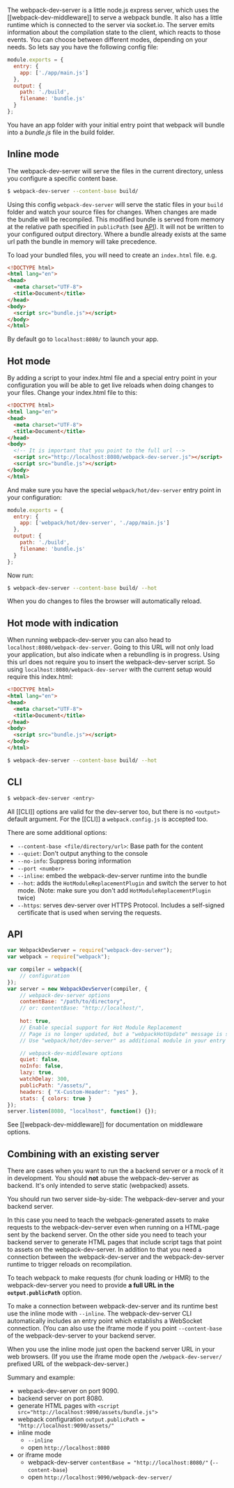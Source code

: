 The webpack-dev-server is a little node.js express server, which uses the [[webpack-dev-middleware]] to serve a webpack bundle. It also has a little runtime which is connected to the server via socket.io. The server emits information about the compilation state to the client, which reacts to those events. You can choose between different modes, depending on your needs. So lets say you have the following config file:

```javascript
module.exports = {
  entry: {
    app: ['./app/main.js']
  },
  output: {
    path: './build',
    filename: 'bundle.js'
  }
};
```

You have an app folder with your initial entry point that webpack will bundle into a *bundle.js* file in the build folder.

## Inline mode
The webpack-dev-server will serve the files in the current directory, unless you configure a specific content base. 

```sh
$ webpack-dev-server --content-base build/
```

Using this config `webpack-dev-server` will serve the static files in your `build` folder and watch your source files for changes. When changes are made the bundle will be recompiled. This modified bundle is served from memory at the relative path specified in `publicPath` (see [API](#API)). It will not be written to your configured output directory. Where a bundle already exists at the same url path the bundle in memory will take precedence.
 
To load your bundled files, you will need to create an `index.html` file. e.g.

```html
<!DOCTYPE html>
<html lang="en">
<head>
  <meta charset="UTF-8">
  <title>Document</title>
</head>
<body>
  <script src="bundle.js"></script>
</body>
</html>
```

By default go to `localhost:8080/` to launch your app. 

## Hot mode
By adding a script to your index.html file and a special entry point in your configuration you will be able to get live reloads when doing changes to your files. Change your index.html file to this:

```html
<!DOCTYPE html>
<html lang="en">
<head>
  <meta charset="UTF-8">
  <title>Document</title>
</head>
<body>
  <!-- It is important that you point to the full url -->
  <script src="http://localhost:8080/webpack-dev-server.js"></script>
  <script src="bundle.js"></script>
</body>
</html>
```

And make sure you have the special `webpack/hot/dev-server` entry point in your configuration:

```javascript
module.exports = {
  entry: {
    app: ['webpack/hot/dev-server', './app/main.js']
  },
  output: {
    path: './build',
    filename: 'bundle.js'
  }
};
```

Now run:

```sh
$ webpack-dev-server --content-base build/ --hot
```

When you do changes to files the browser will automatically reload.

## Hot mode with indication
When running webpack-dev-server you can also head to `localhost:8080/webpack-dev-server`. Going to this URL will not only load your application, but also indicate when a rebundling is in progress. Using this url does not require you to insert the webpack-dev-server script. So using `localhost:8080/webpack-dev-server` with the current setup would require this index.html:

```html
<!DOCTYPE html>
<html lang="en">
<head>
  <meta charset="UTF-8">
  <title>Document</title>
</head>
<body>
  <script src="bundle.js"></script>
</body>
</html>
```

```sh
$ webpack-dev-server --content-base build/ --hot
```


## CLI

``` sh
$ webpack-dev-server <entry>
```

All [[CLI]] options are valid for the dev-server too, but there is no `<output>` default argument. For the [[CLI]] a `webpack.config.js` is accepted too.

There are some additional options:

* `--content-base <file/directory/url>`: Base path for the content
* `--quiet`: Don't output anything to the console
* `--no-info`: Suppress boring information
* `--port <number>`
* `--inline`: embed the webpack-dev-server runtime into the bundle
* `--hot`: adds the `HotModuleReplacementPlugin` and switch the server to hot mode. (Note: make sure you don't add `HotModuleReplacementPlugin` twice)
* `--https`: serves dev-server over HTTPS Protocol. Includes a self-signed certificate that is used when serving the requests.

## API

``` javascript
var WebpackDevServer = require("webpack-dev-server");
var webpack = require("webpack");

var compiler = webpack({
	// configuration
});
var server = new WebpackDevServer(compiler, {
	// webpack-dev-server options
	contentBase: "/path/to/directory",
	// or: contentBase: "http://localhost/",
	
	hot: true,
	// Enable special support for Hot Module Replacement
	// Page is no longer updated, but a "webpackHotUpdate" message is send to the content
	// Use "webpack/hot/dev-server" as additional module in your entry point

	// webpack-dev-middleware options
	quiet: false,
	noInfo: false,
	lazy: true,
	watchDelay: 300,
	publicPath: "/assets/",
	headers: { "X-Custom-Header": "yes" },
	stats: { colors: true }
});
server.listen(8080, "localhost", function() {});
```



See [[webpack-dev-middleware]] for documentation on middleware options.

## Combining with an existing server

There are cases when you want to run the a backend server or a mock of it in development. You should **not** abuse the webpack-dev-server as backend. It's only intended to serve static (webpacked) assets.

You should run two server side-by-side: The webpack-dev-server and your backend server.

In this case you need to teach the webpack-generated assets to make requests to the webpack-dev-server even when running on a HTML-page sent by the backend server. On the other side you need to teach your backend server to generate HTML pages that include script tags that point to assets on the webpack-dev-server. In addition to that you need a connection between the webpack-dev-server and the webpack-dev-server runtime to trigger reloads on recompilation.

To teach webpack to make requests (for chunk loading or HMR) to the webpack-dev-server you need to provide **a full URL in the `output.publicPath`** option.

To make a connection between webpack-dev-server and its runtime best use the inline mode with `--inline`. The webpack-dev-server CLI automatically includes an entry point which establishs a WebSocket connection. (You can also use the iframe mode if you point `--content-base` of the webpack-dev-server to your backend server.

When you use the inline mode just open the backend server URL in your web browsers. (If you use the iframe mode open the `/webpack-dev-server/` prefixed URL of the webpack-dev-server.)

Summary and example:

* webpack-dev-server on port 9090.
* backend server on port 8080.
* generate HTML pages with `<script src="http://localhost:9090/assets/bundle.js">`
* webpack configuration `output.publicPath = "http://localhost:9090/assets/"`
* inline mode
  * `--inline`
  * open `http://localhost:8080`
* or iframe mode
  * webpack-dev-server `contentBase = "http://localhost:8080/"` (`--content-base`)
  * open `http://localhost:9090/webpack-dev-server/`
